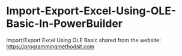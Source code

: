 # Import-Export-Excel-Using-OLE-Basic-In-PowerBuilder
Import/Export Excel Using OLE Basic
shared from the website: https://programmingmethodsit.com
